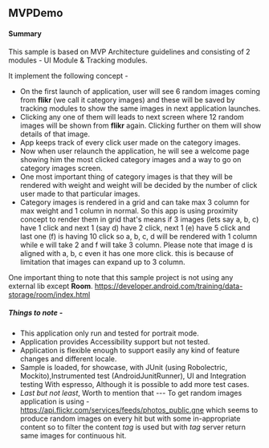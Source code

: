 ## MVPDemo

#### Summary  
This sample is based on MVP Architecture guidelines and consisting of 2 modules - UI Module & Tracking modules.

It implement the following concept -

  *  On the first launch of application, user will see 6 random images coming from **flikr** (we call it category images) and these will be saved by tracking modules to show the same images in next application launches.
  * Clicking any one of them will leads to next screen where 12 random images will be shown from **flikr** again. Clicking further on them will show details of that image.
  * App keeps track of every click user made on the category images.
  * Now when user relaunch the application, he will see a welcome page showing him the most clicked category images and a way to go on category images screen. 
  * One most important thing of category images is that they will be rendered with weight and weight will be decided by the number of click user made to that particular images. 
  * Category images is rendered in a grid and can take max 3 column for max weight and 1 column in normal. 
  So this app is using proximity concept to render them in grid that's means
  if 3 images (lets say a, b, c) have 1 click and next 1 (say d) have 2 click, next 1 (e) have 5 click and last one (f) is having 10 click so a, b, c, d will be rendered with 1 column while e will take 2 and f will take 3 column. Please note that image d is aligned with a, b, c even it has one more click. this is because of limitation that images can expand up to 3 column. 
   
 One important thing to note that this sample project is not using any external lib except **Room**. https://developer.android.com/training/data-storage/room/index.html
 
 ##### Things to note - 
 
 * This application only run and tested for portrait mode.
 * Application provides Accessibility support but not tested. 
 * Application is flexible enough to support easily any kind of feature changes and different locale.  
 * Sample is loaded, for showcase, with JUnit (using Robolectric, Mockito),Instrumented test (AndroidJunitRunner), UI and Integration testing With espresso, Although it is possible to add more test cases.
 * _Last but not least_, Worth to mention that --- To get random images application is using -   https://api.flickr.com/services/feeds/photos_public.gne which seems to produce random images on every hit but with some in-appropriate content so to filter the content *tag* is used but with *tag* server return same images for continuous hit.
     
    
   
